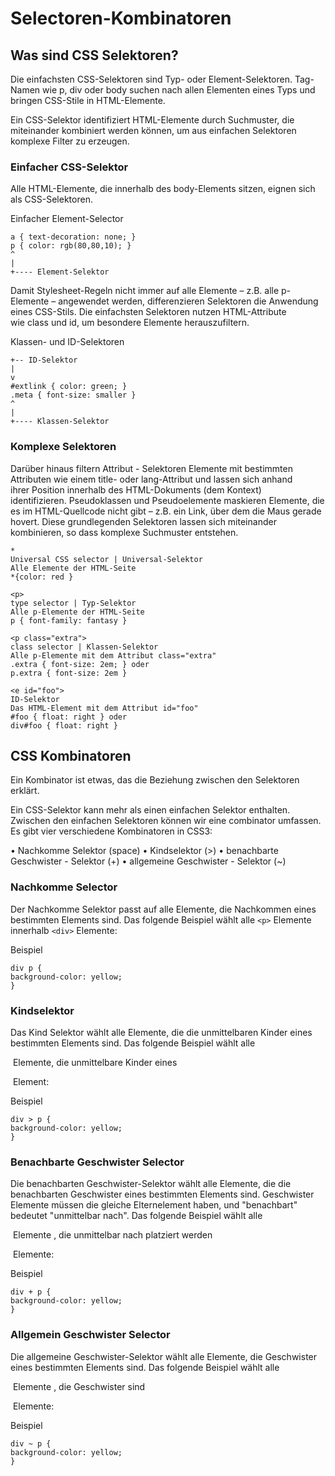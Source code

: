# Selectoren-Kombinatoren

## Was sind CSS Selektoren?

Die einfachsten CSS-Selektoren sind Typ- oder Element-Selektoren. Tag-Namen wie p, div oder body suchen nach allen Elementen eines Typs und bringen CSS-Stile in HTML-Elemente.

Ein CSS-Selektor identifiziert HTML-Elemente durch Suchmuster, die miteinander kombiniert werden können, um aus einfachen Selektoren komplexe Filter zu erzeugen.

### Einfacher CSS-Selektor

Alle HTML-Elemente, die innerhalb des body-Elements sitzen, eignen sich als CSS-Selektoren.

Einfacher Element-Selector

```
a { text-decoration: none; }
p { color: rgb(80,80,10); }
^
|
+---- Element-Selektor
```

Damit Stylesheet-Regeln nicht immer auf alle Elemente – z.B. alle p-Elemente – angewendet werden, differenzieren Selektoren die Anwendung eines CSS-Stils. Die einfachsten Selektoren nutzen HTML-Attribute wie class und id, um besondere Elemente herauszufiltern.

Klassen- und ID-Selektoren

```
+-- ID-Selektor
|
v
#extlink { color: green; }
.meta { font-size: smaller }
^
|
+---- Klassen-Selektor
```

### Komplexe Selektoren

Darüber hinaus filtern Attribut - Selektoren Elemente mit bestimmten Attributen wie einem title- oder lang-Attribut und lassen sich anhand ihrer Position innerhalb des HTML-Dokuments (dem Kontext) identifizieren. Pseudoklassen und Pseudoelemente maskieren Elemente, die es im HTML-Quellcode nicht gibt – z.B. ein Link, über dem die Maus gerade hovert.
Diese grundlegenden Selektoren lassen sich miteinander kombinieren, so dass komplexe Suchmuster entstehen.

```
*
Universal CSS selector | Universal-Selektor
Alle Elemente der HTML-Seite
*{color: red }
```

```
<p>
type selector | Typ-Selektor
Alle p-Elemente der HTML-Seite
p { font-family: fantasy }
```

```
<p class="extra">
class selector | Klassen-Selektor
Alle p-Elemente mit dem Attribut class="extra"
.extra { font-size: 2em; } oder
p.extra { font-size: 2em }
```

```
<e id="foo">
ID-Selektor
Das HTML-Element mit dem Attribut id="foo"
#foo { float: right } oder
div#foo { float: right }
```

## CSS Kombinatoren

Ein Kombinator ist etwas, das die Beziehung zwischen den Selektoren erklärt.

Ein CSS-Selektor kann mehr als einen einfachen Selektor enthalten. Zwischen den einfachen Selektoren können wir eine combinator umfassen.
Es gibt vier verschiedene Kombinatoren in CSS3:

• Nachkomme Selektor (space)
• Kindselektor (>)
• benachbarte Geschwister - Selektor (+)
• allgemeine Geschwister - Selektor (~)

### Nachkomme Selector

Der Nachkomme Selektor passt auf alle Elemente, die Nachkommen eines bestimmten Elements sind.
Das folgende Beispiel wählt alle `<p>` Elemente innerhalb `<div>` Elemente:

Beispiel

```
div p {
background-color: yellow;
}
```

### Kindselektor

Das Kind Selektor wählt alle Elemente, die die unmittelbaren Kinder eines bestimmten Elements sind.
Das folgende Beispiel wählt alle <p> Elemente, die unmittelbare Kinder eines <div> Element:

Beispiel

```
div > p {
background-color: yellow;
}
```

### Benachbarte Geschwister Selector

Die benachbarten Geschwister-Selektor wählt alle Elemente, die die benachbarten Geschwister eines bestimmten Elements sind.
Geschwister Elemente müssen die gleiche Elternelement haben, und "benachbart" bedeutet "unmittelbar nach".
Das folgende Beispiel wählt alle <p> Elemente , die unmittelbar nach platziert werden <div> Elemente:

Beispiel

```
div + p {
background-color: yellow;
}
```

### Allgemein Geschwister Selector

Die allgemeine Geschwister-Selektor wählt alle Elemente, die Geschwister eines bestimmten Elements sind.
Das folgende Beispiel wählt alle <p> Elemente , die Geschwister sind <div> Elemente:

Beispiel

```
div ~ p {
background-color: yellow;
}
```
